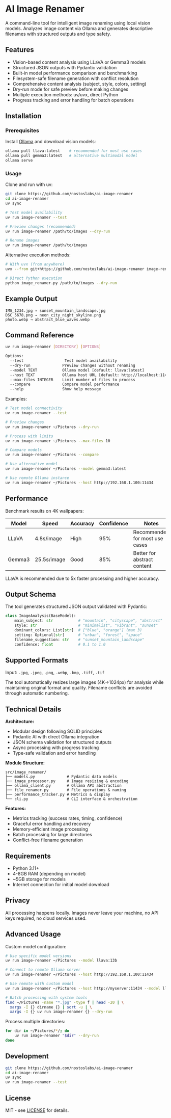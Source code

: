 # AI Image Renamer

A command-line tool for intelligent image renaming using local vision models. Analyzes image content via Ollama and generates descriptive filenames with structured outputs and type safety.

## Features

- Vision-based content analysis using LLaVA or Gemma3 models
- Structured JSON outputs with Pydantic validation
- Built-in model performance comparison and benchmarking
- Filesystem-safe filename generation with conflict resolution
- Comprehensive content analysis (subject, style, colors, setting)
- Dry-run mode for safe preview before making changes
- Multiple execution methods: uv/uvx, direct Python
- Progress tracking and error handling for batch operations

## Installation

### Prerequisites

Install [Ollama](https://ollama.ai) and download vision models:

```bash
ollama pull llava:latest    # recommended for most use cases
ollama pull gemma3:latest   # alternative multimodal model
ollama serve
```

### Usage

Clone and run with uv:

```bash
git clone https://github.com/nostoslabs/ai-image-renamer
cd ai-image-renamer
uv sync

# Test model availability
uv run image-renamer --test

# Preview changes (recommended)
uv run image-renamer /path/to/images --dry-run

# Rename images
uv run image-renamer /path/to/images
```

Alternative execution methods:

```bash
# With uvx (from anywhere)
uvx --from git+https://github.com/nostoslabs/ai-image-renamer image-renamer /path/to/images --dry-run

# Direct Python execution
python image_renamer.py /path/to/images --dry-run
```

## Example Output

```
IMG_1234.jpg → sunset_mountain_landscape.jpg
DSC_5678.png → neon_city_night_skyline.png
photo.webp → abstract_blue_waves.webp
```

## Command Reference

```bash
uv run image-renamer [DIRECTORY] [OPTIONS]

Options:
  --test                  Test model availability
  --dry-run              Preview changes without renaming
  --model TEXT           Ollama model [default: llava:latest]
  --host TEXT            Ollama host URL [default: http://localhost:11434]
  --max-files INTEGER    Limit number of files to process
  --compare              Compare model performance
  --help                 Show help message
```

Examples:

```bash
# Test model connectivity
uv run image-renamer --test

# Preview changes
uv run image-renamer ~/Pictures --dry-run

# Process with limits
uv run image-renamer ~/Pictures --max-files 10

# Compare models
uv run image-renamer ~/Pictures --compare

# Use alternative model
uv run image-renamer ~/Pictures --model gemma3:latest

# Use remote Ollama instance
uv run image-renamer ~/Pictures --host http://192.168.1.100:11434
```

## Performance

Benchmark results on 4K wallpapers:

| Model | Speed | Accuracy | Confidence | Notes |
|-------|-------|----------|------------|-------|
| LLaVA | 4.8s/image | High | 95% | Recommended for most use cases |
| Gemma3 | 25.5s/image | Good | 85% | Better for abstract content |

LLaVA is recommended due to 5x faster processing and higher accuracy.

## Output Schema

The tool generates structured JSON output validated with Pydantic:

```python
class ImageAnalysis(BaseModel):
    main_subject: str           # "mountain", "cityscape", "abstract"
    style: str                  # "minimalist", "vibrant", "sunset"
    dominant_colors: List[str]  # ["blue", "orange"] (max 3)
    setting: Optional[str]      # "urban", "forest", "space"
    filename_suggestion: str    # "sunset_mountain_landscape"
    confidence: float           # 0.1 to 1.0
```

## Supported Formats

Input: `.jpg`, `.jpeg`, `.png`, `.webp`, `.bmp`, `.tiff`, `.tif`

The tool automatically resizes large images (4K→1024px) for analysis while maintaining original format and quality. Filename conflicts are avoided through automatic numbering.

## Technical Details

**Architecture:**
- Modular design following SOLID principles
- Pydantic AI with direct Ollama integration
- JSON schema validation for structured outputs
- Async processing with progress tracking
- Type-safe validation and error handling

**Module Structure:**
```
src/image_renamer/
├── models.py              # Pydantic data models
├── image_processor.py     # Image resizing & encoding
├── ollama_client.py       # Ollama API abstraction
├── file_renamer.py        # File operations & naming
├── performance_tracker.py # Metrics & display
└── cli.py                 # CLI interface & orchestration
```

**Features:**
- Metrics tracking (success rates, timing, confidence)
- Graceful error handling and recovery
- Memory-efficient image processing
- Batch processing for large directories
- Conflict-free filename generation

## Requirements

- Python 3.11+
- 4-8GB RAM (depending on model)
- ~5GB storage for models
- Internet connection for initial model download

## Privacy

All processing happens locally. Images never leave your machine, no API keys required, no cloud services used.

## Advanced Usage

Custom model configuration:
```bash
# Use specific model versions
uv run image-renamer ~/Pictures --model llava:13b

# Connect to remote Ollama server
uv run image-renamer ~/Pictures --host http://192.168.1.100:11434

# Use remote with custom model
uv run image-renamer ~/Pictures --host http://myserver:11434 --model llava:13b

# Batch processing with system tools
find ~/Pictures -name "*.jpg" -type f | head -20 | \
  xargs -I {} dirname {} | sort -u | \
  xargs -I {} uv run image-renamer {} --dry-run
```

Process multiple directories:
```bash
for dir in ~/Pictures/*/; do
    uv run image-renamer "$dir" --dry-run
done
```

## Development

```bash
git clone https://github.com/nostoslabs/ai-image-renamer
cd ai-image-renamer
uv sync
uv run image-renamer --test
```

## License

MIT - see [LICENSE](LICENSE) for details.